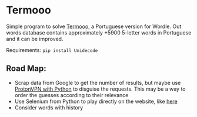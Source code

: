 # Termooo

Simple program to solve [Termooo](https://newsbeezer.com/portugaleng/wordle-becomes-viral-and-there-is-already-a-portuguese-version-term-ooo/), a Portuguese version for Wordle.
Out words database contains approximately +5900 5-letter words in Portuguese and it can be improved.

Requirements: `pip install Unidecode`

Road Map:
-------
+ Scrap data from Google to get the number of results, but maybe use [ProtonVPN with Python](https://pypi.org/project/protonvpn-cli/) to disguise the requests. This may be a way to order the guesses according to their relevance
+ Use Selenium from Python to play directly on the website, like [here](https://stackoverflow.com/questions/30615157/sending-javascript-command-from-python-shell)
+ Consider words with history
